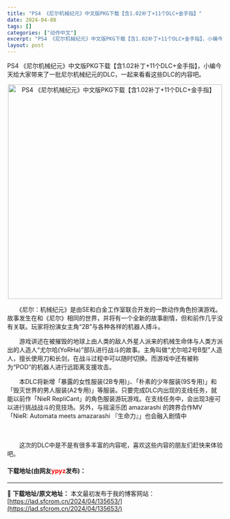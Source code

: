 ```yaml
---
title: "PS4 《尼尔机械纪元》中文版PKG下载【含1.02补丁+11个DLC+金手指】"
date: 2024-04-08
tags: []
categories: ["动作中文"]
excerpt: "PS4 《尼尔机械纪元》中文版PKG下载【含1.02补丁+11个DLC+金手指】，小编今天给大家带来了一批尼尔机械纪元的DLC，一起来看看这些DLC的内容吧。 　　《尼尔：机械纪元》是由SE和白金工作室联合开发的一款动作角色扮演游戏。故事发生在和《尼尔》相同的世界，并将有一个全新的故事剧情，但和前作&hellip;"
layout: post
---
```


 <p>PS4 《尼尔机械纪元》中文版PKG下载【含1.02补丁+11个DLC+金手指】，小编今天给大家带来了一批尼尔机械纪元的DLC，一起来看看这些DLC的内容吧。</p> <p align="center"><img align="" border="0" src="https://lad.sfcrom.cn/wp-content/uploads/2024/04/20240408_66135696addb9.webp" width="500" alt="PS4 《尼尔机械纪元》中文版PKG下载【含1.02补丁+11个DLC+金手指】" /></p> <p>　　《尼尔：机械纪元》是由SE和白金工作室联合开发的一款动作角色扮演游戏。故事发生在和《尼尔》相同的世界，并将有一个全新的故事剧情，但和前作几乎没有关联。玩家将扮演女主角&ldquo;2B&rdquo;与各种各样的机器人搏斗。</p> <p>　　游戏讲述在被摧毁的地球上由人类的敌人外星人派来的机械生命体与人类方派出的人造人&ldquo;尤尔哈(YoRHa)&rdquo;部队进行战斗的故事。主角叫做&ldquo;尤尔哈2号B型&rdquo;人造人，擅长使用刀和长剑，在战斗过程中可以随时切换。而游戏中还有被称为&ldquo;POD&rdquo;的机器人进行远距离支援攻击。</p> <p>　　本DLC将新增「暴露的女性服装(2B专用)」、「朴素的少年服装(9S专用)」和「毁灭世界的男人服装(A2专用)」等服装。只要完成DLC内出现的支线任务，就能以前作「NieR RepliCant」的角色服装游玩游戏。在支线任务中，会出现3座可以进行挑战战斗的竞技场。另外，与摇滚乐团 amazarashi 的跨界合作MV「NieR: Automata meets amazarashi 『生命力』」也会融入剧情中</p> <p><strong>　　</strong></p> <p>　　这次的DLC中是不是有很多丰富的内容呢，喜欢这些内容的朋友们赶快来体验吧。</p> <p><h4>下载地址(由网友<font color="red">ypyz</font>发布)：</h4></p> 

---
📖 **下载地址/原文地址：** 本文最初发布于我的博客网站：[https://lad.sfcrom.cn/2024/04/135653/](https://lad.sfcrom.cn/2024/04/135653/)
